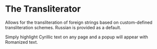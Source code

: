 # The Transliterator

Allows for the transliteration of foreign strings based on custom-defined transliteration schemes. Russian is provided as a default.

Simply highlight Cyrillic text on any page and a popup will appear with Romanized text.
